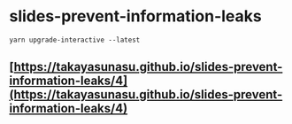 # slides-prevent-information-leaks

```
yarn upgrade-interactive --latest
```

## [https://takayasunasu.github.io/slides-prevent-information-leaks/4](https://takayasunasu.github.io/slides-prevent-information-leaks/4)